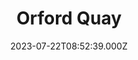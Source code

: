---
date: 2023-07-22T08:52:39.000Z
title: Orford Quay
latitude: 52.09079455565468
longitude: 1.5393679213359963
category: checkin
---
